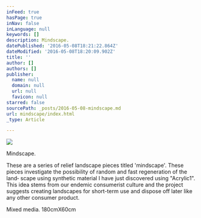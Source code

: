 ```yaml
---
inFeed: true
hasPage: true
inNav: false
inLanguage: null
keywords: []
description: Mindscape.
datePublished: '2016-05-08T18:21:22.864Z'
dateModified: '2016-05-08T18:20:09.902Z'
title: ''
author: []
authors: []
publisher:
  name: null
  domain: null
  url: null
  favicon: null
starred: false
sourcePath: _posts/2016-05-08-mindscape.md
url: mindscape/index.html
_type: Article

---
```

![](https://the-grid-user-content.s3-us-west-2.amazonaws.com/ce9a3d3e-dfc4-476c-b140-efb15f852d02.jpg)

Mindscape.

These are a series of relief landscape pieces titled 'mindscape'. These pieces investigate the possibility of random and fast regeneration of the land‐ scape using synthetic material I have just discovered using "Acrylic1". This idea stems from our endemic consumerist culture and the project suggests creating landscapes for short-term use and dispose off later like any other consumer product.

Mixed media. 180cmX60cm
